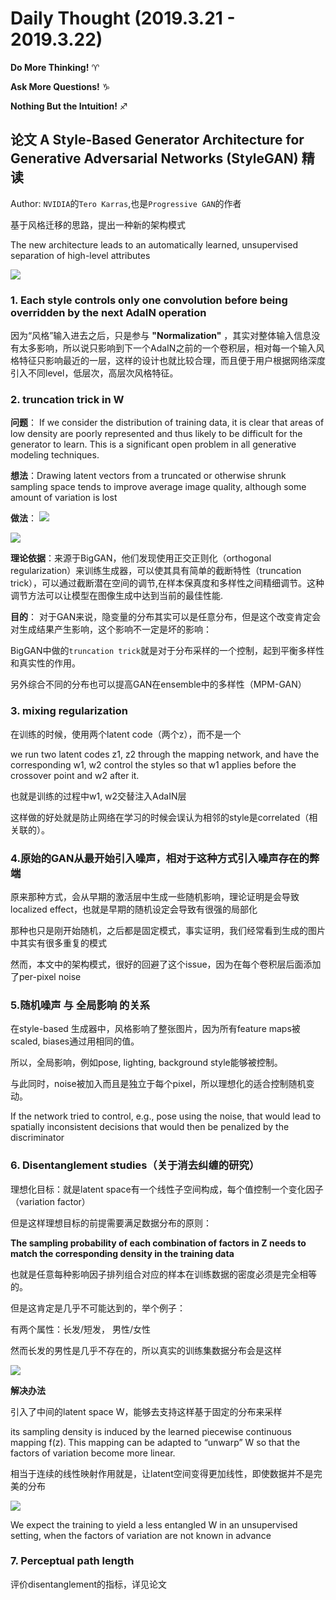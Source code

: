 # Daily Thought (2019.3.21 - 2019.3.22)
**Do More Thinking!** ♈ 

**Ask More Questions!** ♑

**Nothing But the Intuition!** ♐

## 论文 A Style-Based Generator Architecture for Generative Adversarial Networks (StyleGAN) 精读

Author: `NVIDIA`的`Tero Karras`,也是`Progressive GAN`的作者

基于风格迁移的思路，提出一种新的架构模式

The new architecture leads to an automatically learned, unsupervised separation of high-level attributes

![](__pics/styleGAN_1.png)
### 1. Each style controls only one convolution before being overridden by the next AdaIN operation

因为“风格”输入进去之后，只是参与 **"Normalization"** ，其实对整体输入信息没有太多影响，所以说只影响到下一个AdaIN之前的一个卷积层，相对每一个输入风格特征只影响最近的一层，这样的设计也就比较合理，而且便于用户根据网络深度引入不同level，低层次，高层次风格特征。

### 2. truncation trick in W
**问题**： If we consider the distribution of training data, it is clear that areas of low density are poorly represented and thus likely to be difficult for the generator to learn. This is a significant open problem in all generative modeling techniques.

**想法**：Drawing latent vectors from a truncated or otherwise shrunk sampling space tends to improve average image quality, although some amount of variation is lost

**做法**：
![](__pics/styleGAN_4.png)

![](__pics/styleGAN_5.png)

**理论依据**：来源于BigGAN，他们发现使用正交正则化（orthogonal regularization）来训练生成器，可以使其具有简单的截断特性（truncation trick），可以通过截断潜在空间的调节,在样本保真度和多样性之间精细调节。这种调节方法可以让模型在图像生成中达到当前的最佳性能.

**目的**：
对于GAN来说，隐变量的分布其实可以是任意分布，但是这个改变肯定会对生成结果产生影响，这个影响不一定是坏的影响：

BigGAN中做的`truncation trick`就是对于分布采样的一个控制，起到平衡多样性和真实性的作用。

另外综合不同的分布也可以提高GAN在ensemble中的多样性（MPM-GAN）

### 3. mixing regularization 
在训练的时候，使用两个latent code（两个z），而不是一个

we run two latent codes z1, z2 through the mapping network, and have the corresponding w1, w2 control the styles so that w1 applies before the crossover point and w2 after it.

也就是训练的过程中w1, w2交替注入AdaIN层

这样做的好处就是防止网络在学习的时候会误认为相邻的style是correlated（相关联的）。


### 4.原始的GAN从最开始引入噪声，相对于这种方式引入噪声存在的弊端

原来那种方式，会从早期的激活层中生成一些随机影响，理论证明是会导致localized effect，也就是早期的随机设定会导致有很强的局部化

那种也只是刚开始随机，之后都是固定模式，事实证明，我们经常看到生成的图片中其实有很多重复的模式

然而，本文中的架构模式，很好的回避了这个issue，因为在每个卷积层后面添加了per-pixel noise

### 5.随机噪声 与 全局影响 的关系

在style-based 生成器中，风格影响了整张图片，因为所有feature maps被scaled, biases通过用相同的值。

所以，全局影响，例如pose, lighting, background style能够被控制。

与此同时，noise被加入而且是独立于每个pixel，所以理想化的适合控制随机变动。

If the network tried to control, e.g., pose using the noise, that would lead to spatially inconsistent decisions that would then be penalized by the discriminator

### 6. Disentanglement studies（关于消去纠缠的研究）

理想化目标：就是latent space有一个线性子空间构成，每个值控制一个变化因子（variation factor）

但是这样理想目标的前提需要满足数据分布的原则：

**The sampling probability of each combination of factors in Z needs to match the corresponding density in the training data**

也就是任意每种影响因子排列组合对应的样本在训练数据的密度必须是完全相等的。

但是这肯定是几乎不可能达到的，举个例子：

有两个属性：长发/短发， 男性/女性

然而长发的男性是几乎不存在的，所以真实的训练集数据分布会是这样

![](__pics/styleGAN_2.png)

**解决办法**

引入了中间的latent space W，能够去支持这样基于固定的分布来采样

its sampling density is induced by the learned piecewise continuous mapping f(z). This mapping can be adapted to “unwarp” W so that the factors of variation become more linear.

相当于连续的线性映射作用就是，让latent空间变得更加线性，即使数据并不是完美的分布

![](__pics/styleGAN_3.png)

We expect the training to yield a less entangled W in an unsupervised setting, when the factors of variation are not known in advance

### 7. Perceptual path length
评价disentanglement的指标，详见论文
